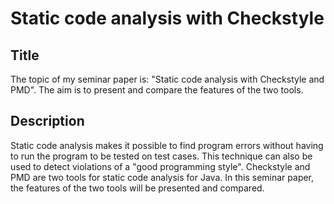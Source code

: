 # Static code analysis with Checkstyle

## Title

The topic of my seminar paper is: "Static code analysis with Checkstyle and PMD". The aim is to present and compare the features of the two tools.

## Description

Static code analysis makes it possible to find program errors without having to run the program to be tested on test cases. This technique can also be used to detect violations of a "good programming style". Checkstyle and PMD are two tools for static code analysis for Java. In this seminar paper, the features of the two tools will be presented and compared.
